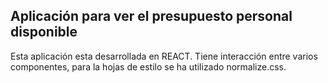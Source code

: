 ## Aplicación para ver el presupuesto personal disponible

Esta aplicación esta desarrollada en REACT. Tiene interacción entre varios componentes, para la hojas de estilo se ha utilizado normalize.css.
